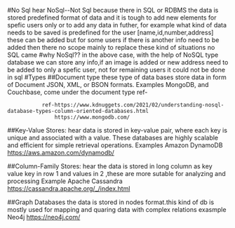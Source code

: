 #No Sql 
hear NoSql--Not Sql because there in SQL or RDBMS the data is stored predefined format of data
and it is tough to add new elements for spefic users only or to add any data in futher, for example what kind of data needs to be saved is predefined for the user [name,id,number,address] these can be added but for some users if there is another info need to be added then there no scope mainly to replace these kind of situations no SQL  came #why NoSql?? in the above case, with the help of NoSQL type database we can store any info,if an image is added or new address need to be added to only a spefic user, not for remaining users it could not be done in sql #Types ##Document type these type of data bases store data in form of Document JSON, XML, or BSON formats. Examples MongoDB, and Couchbase, come under the document type ref- 

               ref-https://www.kdnuggets.com/2021/02/understanding-nosql-database-types-column-oriented-databases.html 
                   https://www.mongodb.com/
                   
 ##Key-Value Stores:
 hear data is stored in  key-value pair, where each key is unique and associated with a value. 
 These databases are highly scalable and efficient for simple retrieval operations. 
 Examples  Amazon DynamoDB https://aws.amazon.com/dynamodb/
 
 ##Column-Family Stores: 
 hear the data is stored in long column as key value key in row 1 and values in 2 ,these are more sutable for 
 analyzing and processing
 Example  Apache Cassandra https://cassandra.apache.org/_/index.html
 
 ##Graph Databases 
 the data is stored in nodes format.this kind of db is mostly used for mapping and quaring data with complex relations
 exasmple Neo4j https://neo4j.com/
